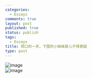 ```yaml
--- 
categories: 
  - Essays
comments: true
layout: post
published: true
status: publish
tags: 
  - Essays
title: 周口的一天，下图的小妹妹是儿子得表姐
type: post
---
```

<img style="display:block;margin-right:auto;margin-left:auto;" alt="image" src="/images/uploads/2011/02/wpid-IMAG0319.jpg"><img style="display:block;margin-right:auto;margin-left:auto;" alt="image" src="/images/uploads/2011/02/wpid-IMAG0328.jpg">
